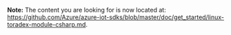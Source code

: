 **Note:** The content you are looking for is now located at: <https://github.com/Azure/azure-iot-sdks/blob/master/doc/get_started/linux-toradex-module-csharp.md>.
